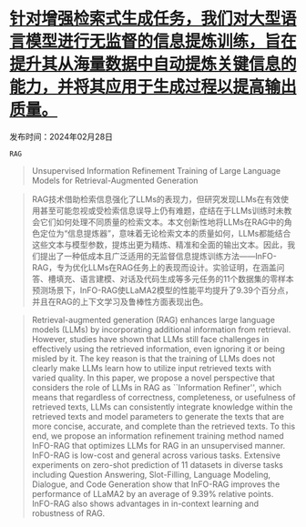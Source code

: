 # [针对增强检索式生成任务，我们对大型语言模型进行无监督的信息提炼训练，旨在提升其从海量数据中自动提炼关键信息的能力，并将其应用于生成过程以提高输出质量。](https://arxiv.org/abs/2402.18150)

发布时间：2024年02月28日

`RAG`

> Unsupervised Information Refinement Training of Large Language Models for Retrieval-Augmented Generation

> RAG技术借助检索信息强化了LLMs的表现力，但研究发现LLMs在有效使用甚至可能忽视或受检索信息误导上仍有难题，症结在于LLMs训练时未教会它们如何处理不同质量的检索文本。本文创新性地将LLMs在RAG中的角色定位为“信息提炼器”，意味着无论检索文本的质量如何，LLMs都能结合这些文本与模型参数，提炼出更为精炼、精准和全面的输出文本。因此，我们提出了一种低成本且广泛适用的无监督信息提炼训练方法——InFO-RAG，专为优化LLMs在RAG任务上的表现而设计。实验证明，在涵盖问答、槽填充、语言建模、对话及代码生成等多元任务的11个数据集的零样本预测场景下，InFO-RAG使LLaMA2模型的性能平均提升了9.39个百分点，并且在RAG的上下文学习及鲁棒性方面表现出色。

> Retrieval-augmented generation (RAG) enhances large language models (LLMs) by incorporating additional information from retrieval. However, studies have shown that LLMs still face challenges in effectively using the retrieved information, even ignoring it or being misled by it. The key reason is that the training of LLMs does not clearly make LLMs learn how to utilize input retrieved texts with varied quality. In this paper, we propose a novel perspective that considers the role of LLMs in RAG as ``Information Refiner'', which means that regardless of correctness, completeness, or usefulness of retrieved texts, LLMs can consistently integrate knowledge within the retrieved texts and model parameters to generate the texts that are more concise, accurate, and complete than the retrieved texts. To this end, we propose an information refinement training method named InFO-RAG that optimizes LLMs for RAG in an unsupervised manner. InFO-RAG is low-cost and general across various tasks. Extensive experiments on zero-shot prediction of 11 datasets in diverse tasks including Question Answering, Slot-Filling, Language Modeling, Dialogue, and Code Generation show that InFO-RAG improves the performance of LLaMA2 by an average of 9.39\% relative points. InFO-RAG also shows advantages in in-context learning and robustness of RAG.